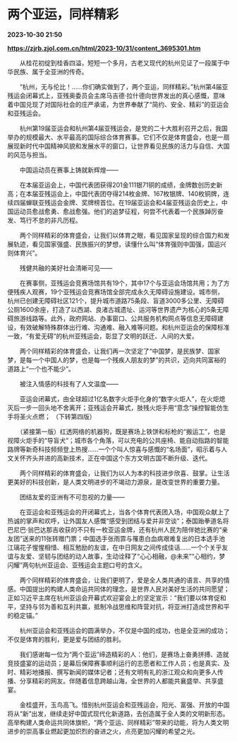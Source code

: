 # 两个亚运，同样精彩

**2023-10-30 21:50**

**https://zjrb.zjol.com.cn/html/2023-10/31/content_3695301.htm**

　　从桂花初绽到桂香四溢，短短一个多月，古老又现代的杭州见证了一段属于中华民族、属于全亚洲的传奇。

　　“杭州，无与伦比！……你们确实做到了，两个亚运，同样精彩。”杭州第4届亚残运会闭幕式上，亚残奥委员会主席马吉德·拉什德向世界发出的真心感慨，意味着中国兑现了对国际社会的庄严承诺，为世界奉献了“简约、安全、精彩”的亚运会和亚残运会。

　　杭州第19届亚运会和杭州第4届亚残运会，是党的二十大胜利召开之后，我国举办的规模最大、水平最高的国际综合体育赛事。它们不仅是体育盛会，也是一扇展现新时代中国精神风貌和发展水平的窗口，让世界看见民族的活力与自信、大国的风范与担当。

　　中国运动员在赛事上铸就新辉煌——

　　在本届亚运会上，中国代表团获得201金111银71铜的成绩，金牌数创历史新高；在本届亚残运会上，中国代表团夺得214枚金牌、167枚银牌、140枚铜牌，连续四届蝉联亚残运会金牌、奖牌榜首位。在19届亚运会和4届亚残运会历史上，中国运动员愈战愈勇、愈战愈强。他们的追梦征程，何尝不代表着一个民族踔厉奋发、笃行不怠的非凡历程。

　　两个同样精彩的体育盛会，让我们以体育之眼，看见国家呈现的综合国力和发展轨迹，看见国家强盛、民族振兴的梦想，读懂什么叫“体育强则中国强，国运兴则体育兴”。

　　残健共融的美好社会清晰可见——

　　在赛事侧，亚残运会竞赛场馆共有19个，其中17个与亚运会场馆共用；为了方便残疾人观赛，19个亚残运会竞赛场馆全部完成永久无障碍设施建设。城市侧，杭州已创建无障碍社区121个，提升城市道路75条段、盲道3000多公里、无障碍公厕1600余座，打造了以西湖、良渚古城遗址、运河等世界遗产为核心的5条无障碍旅游线路等。此外，政府网站、办事窗口、公共服务机构网点等信息无障碍建设，有效破解特殊群体出行难、沟通难、融入难等问题。和杭州亚运会的保障标准一致，“有爱无碍”的杭州亚残运会，彰显了文明的跃迁、人间的大爱。

　　两个同样精彩的体育盛会，让我们再一次坚定了“中国梦，是民族梦、国家梦，是每一个中国人的梦，也是每一个残疾人朋友的梦”的共识，迈向共同富裕的道路上“一个也不能少”。

　　被注入情感的科技有了人文温度——

　　亚运会闭幕式，由全球超过1亿名数字火炬手化身的“数字火炬人”，在火炬熄灭后一步一回头地不舍离开；亚残运会开幕式，肢残火炬手用“意念”操控智能仿生手将圣火点燃； （下转第四版）

　　（紧接第一版）红透网络的机器狗，既是赛场上铁饼和标枪的“搬运工”，也是视障火炬手的“导盲犬”；城市各个角落，可以充电的公共座椅、能自动指路的智能路牌等新奇科技频频登上热搜……一个个叫人惊喜与感慨的“名场面”，昭示着与人文关怀齐头并进的高新技术，正在中国这个东方文明古国不断升级、迭代。

　　两个同样精彩的体育盛会，让我们为以人为本的科技进步欣喜、鼓掌。让生活更美好的科技创新，是人类文明进步的不竭动力源泉，是改变世界的重要力量。

　　团结友爱的亚洲有不可忽视的力量——

　　在亚运会和亚残运会的开闭幕式上，当各个体育代表团入场，中国观众献上了热诚的掌声和欢呼，让外国友人感慨“感受到团结与爱并非空谈”；泰国跆拳道名将巴尼巴·翁巴达那吉收获的不只有一枚亚运金牌，还有杭州人民为陪伴她比赛的“亲友团”送来的11张转赠门票；中国选手张雨霏与罹患白血病艰难复出的日本选手池江璃花子惺惺相惜、相互勉励的友谊，在中日网友之间传成佳话……一个个关乎友谊与友爱、坚韧与团结的动人故事，生动诠释了“心心相融，@未来”“心相约，梦闪耀”两句杭州亚运会、亚残运会主题口号的含义。

　　两个同样精彩的体育盛会，让我们更明了，爱是全人类共通的语言、共享的情感。中国提出的构建人类命运共同体的理念，是世界人民对美好生活的共同愿望；正如习近平主席在杭州亚运会开幕式欢迎宴会上的坚定宣示：“我们要以体育促和平，坚持与邻为善和互利共赢，抵制冷战思维和阵营对抗，将亚洲打造成世界和平的稳定锚。”

　　杭州亚运会和亚残运会的圆满举办，不仅是中国的成功，也是全亚洲的成功；不仅是体育的胜利，更是爱与团结的胜利。

　　我们感谢每一位为“两个亚运”缔造精彩的人：他们，是赛场上奋勇拼搏、造就竞技盛宴的运动员；是幕后保障赛事顺利运行的志愿者和工作人员；也是真实、及时、精彩地播报、撰写新闻的媒体记者；还有文明有礼的浙江观众和向更多人传播、分享精彩的网友。伴随着信息跨越山海，全世界的人都能共襄盛举、共享盛宴。

　　金桂盛开，玉鸟高飞。惜别杭州亚运会和亚残运会，阳光、富强、开放的中国将从“新”出发，继续走好中国式现代化新道路，去创造属于全人类的文明新形态。高举构建人类命运共同体旗帜，“两个亚运、同样精彩”带来的动能，将为人类文明进步的崇高事业燃起更加炽烈的奋进之火，点亮更加闪耀的希望之光。